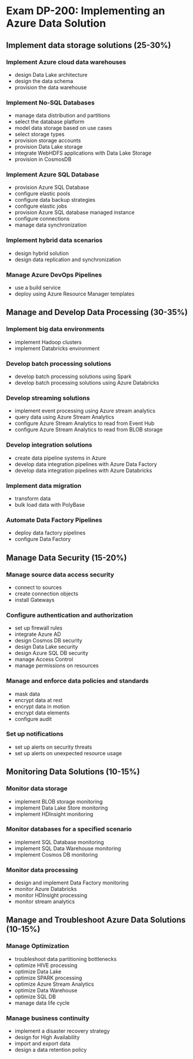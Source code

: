 # Exam DP-200: Implementing an Azure Data Solution

## Implement data storage solutions (25-30%)

### Implement Azure cloud data warehouses

 - design Data Lake architecture
 - design the data schema
 - provision the data warehouse

### Implement No-SQL Databases

 - manage data distribution and partitions
 - select the database platform
 - model data storage based on use cases
 - select storage types
 - provision storage accounts
 - provision Data Lake storage
 - integrate WebHDFS applications with Data Lake Storage
 - provision in CosmosDB

### Implement Azure SQL Database

 - provision Azure SQL Database
 - configure elastic pools
 - configure data backup strategies
 - configure elastic jobs
 - provision Azure SQL database managed instance
 - configure connections
 - manage data synchronization

### Implement hybrid data scenarios

 - design hybrid solution
 - design data replication and synchronization

### Manage Azure DevOps Pipelines

 - use a build service
 - deploy using Azure Resource Manager templates

## Manage and Develop Data Processing (30-35%)

### Implement big data environments

 - implement Hadoop clusters
 - implement Databricks environment

### Develop batch processing solutions

 - develop batch processing solutions using Spark
 - develop batch processing solutions using Azure Databricks

### Develop streaming solutions

 - implement event processing using Azure stream analytics
 - query data using Azure Stream Analytics
 - configure Azure Stream Analytics to read from Event Hub
 - configure Azure Stream Analytics to read from BLOB storage

### Develop integration solutions

 - create data pipeline systems in Azure
 - develop data integration pipelines with Azure Data Factory
 - develop data integration pipelines with Azure Databricks

### Implement data migration

 - transform data
 - bulk load data with PolyBase

### Automate Data Factory Pipelines

 - deploy data factory pipelines
 - configure Data Factory

## Manage Data Security (15-20%)

### Manage source data access security

 - connect to sources
 - create connection objects
 - install Gateways

### Configure authentication and authorization

 - set up firewall rules
 - integrate Azure AD
 - design Cosmos DB security
 - design Data Lake security
 - design Azure SQL DB security
 - manage Access Control
 - manage permissions on resources

### Manage and enforce data policies and standards

 - mask data
 - encrypt data at rest
 - encrypt data in motion
 - encrypt data elements
 - configure audit

### Set up notifications

 - set up alerts on security threats
 - set up alerts on unexpected resource usage

## Monitoring Data Solutions (10-15%)

### Monitor data storage

 - implement BLOB storage monitoring
 - implement Data Lake Store monitoring
 - implement HDInsight monitoring

### Monitor databases for a specified scenario

 - implement SQL Database monitoring
 - implement SQL Data Warehouse monitoring
 - implement Cosmos DB monitoring

### Monitor data processing

 - design and implement Data Factory monitoring
 - monitor Azure Databricks
 - monitor HDInsight processing
 - monitor stream analytics

## Manage and Troubleshoot Azure Data Solutions (10-15%)

### Manage Optimization

 - troubleshoot data partitioning bottlenecks
 - optimize HIVE processing
 - optimize Data Lake
 - optimize SPARK processing
 - optimize Azure Stream Analytics
 - optimize Data Warehouse
 - optimize SQL DB
 - manage data life cycle

### Manage business continuity

 - implement a disaster recovery strategy
 - design for High Availability
 - import and export data
 - design a data retention policy
